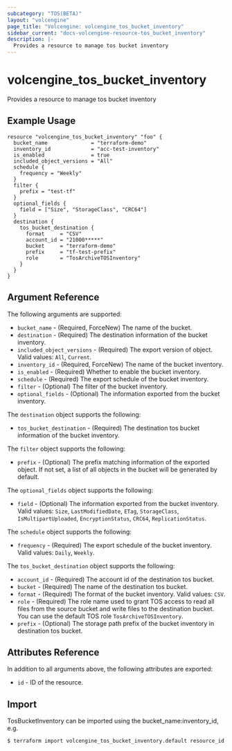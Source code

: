 ```yaml
---
subcategory: "TOS(BETA)"
layout: "volcengine"
page_title: "Volcengine: volcengine_tos_bucket_inventory"
sidebar_current: "docs-volcengine-resource-tos_bucket_inventory"
description: |-
  Provides a resource to manage tos bucket inventory
---
```

# volcengine_tos_bucket_inventory
Provides a resource to manage tos bucket inventory
## Example Usage
```hcl
resource "volcengine_tos_bucket_inventory" "foo" {
  bucket_name              = "terraform-demo"
  inventory_id             = "acc-test-inventory"
  is_enabled               = true
  included_object_versions = "All"
  schedule {
    frequency = "Weekly"
  }
  filter {
    prefix = "test-tf"
  }
  optional_fields {
    field = ["Size", "StorageClass", "CRC64"]
  }
  destination {
    tos_bucket_destination {
      format     = "CSV"
      account_id = "21000*****"
      bucket     = "terraform-demo"
      prefix     = "tf-test-prefix"
      role       = "TosArchiveTOSInventory"
    }
  }
}
```
## Argument Reference
The following arguments are supported:
* `bucket_name` - (Required, ForceNew) The name of the bucket.
* `destination` - (Required) The destination information of the bucket inventory.
* `included_object_versions` - (Required) The export version of object. Valid values: `All`, `Current`.
* `inventory_id` - (Required, ForceNew) The name of the bucket inventory.
* `is_enabled` - (Required) Whether to enable the bucket inventory.
* `schedule` - (Required) The export schedule of the bucket inventory.
* `filter` - (Optional) The filter of the bucket inventory.
* `optional_fields` - (Optional) The information exported from the bucket inventory.

The `destination` object supports the following:

* `tos_bucket_destination` - (Required) The destination tos bucket information of the bucket inventory.

The `filter` object supports the following:

* `prefix` - (Optional) The prefix matching information of the exported object. If not set, a list of all objects in the bucket will be generated by default.

The `optional_fields` object supports the following:

* `field` - (Optional) The information exported from the bucket inventory. Valid values: `Size`, `LastModifiedDate`, `ETag`, `StorageClass`, `IsMultipartUploaded`, `EncryptionStatus`, `CRC64`, `ReplicationStatus`.

The `schedule` object supports the following:

* `frequency` - (Required) The export schedule of the bucket inventory. Valid values: `Daily`, `Weekly`.

The `tos_bucket_destination` object supports the following:

* `account_id` - (Required) The account id of the destination tos bucket.
* `bucket` - (Required) The name of the destination tos bucket.
* `format` - (Required) The format of the bucket inventory. Valid values: `CSV`.
* `role` - (Required) The role name used to grant TOS access to read all files from the source bucket and write files to the destination bucket. You can use the default TOS role `TosArchiveTOSInventory`.
* `prefix` - (Optional) The storage path prefix of the bucket inventory in destination tos bucket.

## Attributes Reference
In addition to all arguments above, the following attributes are exported:
* `id` - ID of the resource.



## Import
TosBucketInventory can be imported using the bucket_name:inventory_id, e.g.
```
$ terraform import volcengine_tos_bucket_inventory.default resource_id
```

